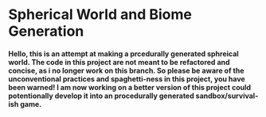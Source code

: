 # Spherical World and Biome Generation

#### Hello, this is an attempt at making a prcedurally generated sphreical world. The code in this project are not meant to be refactored and concise, as i no longer work on this branch. So please be aware of the unconventional practices and spaghetti-ness in this project, you have been warned! I am now working on a better version of this project could potentionally develop it into an procedurally generated sandbox/survival-ish game.


